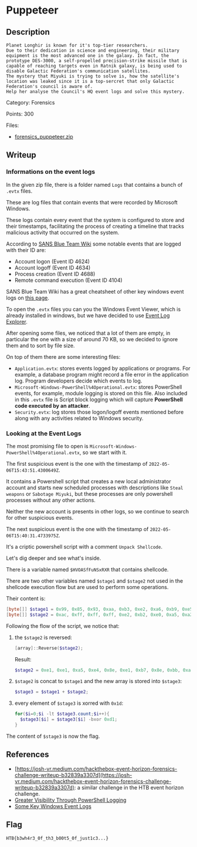# Puppeteer

## Description

```
Planet Longhir is known for it's top-tier researchers.
Due to their dedication in science and engineering, their military equipment is the most advanced one in the galaxy. In fact, the prototype DES-3000, a self-propelled precision-strike missile that is capable of reaching targets even in Ratnik galaxy, is being used to disable Galactic Federation's communication satellites.
The mystery that Miyuki is trying to solve is, how the satellite's location was leaked since it is a top-sercret that only Galactic Federation's council is aware of.
Help her analyse the Council's HQ event logs and solve this mystery.
```

Category: Forensics

Points: 300

Files:

- [forensics_puppeteer.zip](forensics_puppeteer.zip)

## Writeup

### Informations on the event logs

In the given zip file, there is a folder named `Logs` that contains a bunch of `.evtx` files.

These are log files that contain events that were recorded by Microsoft Windows.

These logs contain every event that the system is configured to store and their timestamps, facilitating the process of creating a timeline that tracks malicious activity that occurred on the system.

According to [SANS Blue Team Wiki](https://wiki.sans.blue/#!index.md) some notable events that are logged with their ID are:

- Account logon (Event ID 4624)
- Account logoff (Event ID 4634)
- Process creation (Event ID 4688)
- Remote command execution (Event ID 4104)

SANS Blue Team Wiki has a great cheatsheet of other key windows event logs on [this page](https://wiki.sans.blue/#!Tools/WindowsEventLogsTable.md).

To open the `.evtx` files you can you the Windows Event Viewer, which is already installed in windows, but we have decided to use [Event Log Explorer](https://eventlogxp.com/).

After opening some files, we noticed that a lot of them are empty, in particular the one with a size of around 70 KB, so we decided to ignore them and to sort by file size.

On top of them there are some interesting files:

- `Application.evtx`: stores events logged by applications or programs. For example, a database program might record a file error in the application log. Program developers decide which events to log.
- `Microsoft-Windows-PowerShell%4Operational.evtx`: stores PowerShell events, for example, module logging is stored on this file. Also included in this `.evtx` file is Script block logging which will capture **PowerShell code executed by an attacker**.
- `Security.evtx`: log stores those logon/logoff events mentioned before along with any activities related to Windows security.

### Looking at the Event Logs

The most promising file to open is `Microsoft-Windows-PowerShell%4Operational.evtx`, so we start with it.

The first suspicious event is the one with the timestamp of `2022-05-06T15:43:51.4300649Z`.

It contains a Powershell script that creates a new local administrator account and starts new scheduled processes with descriptions like `Steal weapons` or `Sabotage Miyuki`, but these processes are only powershell processes without any other actions.

Neither the new account is presents in other logs, so we continue to search for other suspicious events.

The next suspicious event is the one with the timestamp of `2022-05-06T15:40:31.4733975Z`.

It's a criptic powershell script with a comment `Unpack Shellcode`.

Let's dig deeper and see what's inside.

There is a variable named `$HVOASfFuNSxRXR` that contains shellcode.

There are two other variables named `$stage1` and `$stage2` not used in the shellcode execution flow but are used to perform some operations.

Their content is:

```powershell
[byte[]] $stage1 = 0x99, 0x85, 0x93, 0xaa, 0xb3, 0xe2, 0xa6, 0xb9, 0xe5, 0xa3, 0xe2, 0x8e, 0xe1, 0xb7, 0x8e, 0xa5, 0xb9, 0xe2, 0x8e, 0xb3;
[byte[]] $stage2 = 0xac, 0xff, 0xff, 0xff, 0xe2, 0xb2, 0xe0, 0xa5, 0xa2, 0xa4, 0xbb, 0x8e, 0xb7, 0xe1, 0x8e, 0xe4, 0xa5, 0xe1, 0xe1;
```

Following the flow of the script, we notice that:

1. the `$stage2` is reversed:

   ```powershell
   [array]::Reverse($stage2);
   ```

   Result:

   ```powershell
   $stage2 = 0xe1, 0xe1, 0xa5, 0xe4, 0x8e, 0xe1, 0xb7, 0x8e, 0xbb, 0xa4, 0xa2, 0xa5, 0xe0, 0xb2, 0xe2, 0xff, 0xff, 0xff,0xac
   ```

2. `$stage2` is concat to `$stage1` and the new array is stored into `$stage3`:

   ```powershell
   $stage3 = $stage1 + $stage2;
   ```

3. every element of `$stage3` is xorred with `0x1d`:

   ```powershell
   for($i=0;$i -lt $stage3.count;$i++){
     $stage3[$i] = $stage3[$i] -bxor 0xd1;
   }
   ```

The content of `$stage3` is now the flag.

## References

- [https://josh-vr.medium.com/hackthebox-event-horizon-forensics-challenge-writeup-b32839a3307d](https://josh-vr.medium.com/hackthebox-event-horizon-forensics-challenge-writeup-b32839a3307d): a similar challenge in the HTB event horizon challenge.
- [Greater Visibility Through PowerShell Logging](https://www.mandiant.com/resources/greater-visibilityt)
- [Some Key Windows Event Logs](https://wiki.sans.blue/#!Tools/WindowsEventLogsTable.md)

## Flag

```
HTB{b3wh4r3_0f_th3_b00t5_0f_just1c3...}
```
